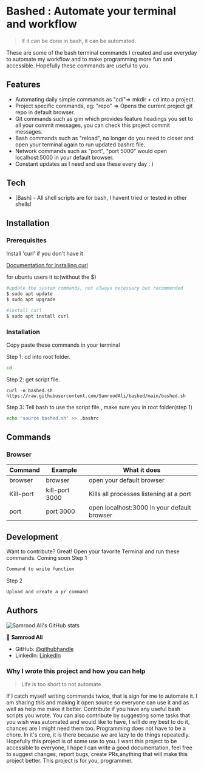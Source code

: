 # Bashed : Automate your terminal and workflow

> If it can be done in bash, it can be automated.

These are some of the bash terminal commands I created and use everyday to automate my workflow and to make programming more fun and accessible. Hopefully these commands are useful to you.
## Features

- Automating daily simple commands as "cdi"=> mkdir + cd into a project.
- Project specific commands, eg: "repo" => Opens the current project git repo in default browser.
- Git commands such as gim which provides feature headings you set to all your commit messages, you can check this project commit messages.
- Bash commands such as "reload", no longer do you need to closer and open your terminal again to run updated bashrc file.
- Network commands such as "port", "port 5000" would open localhost:5000 in your default browser.
- Constant updates as I need and use these every day : )

## Tech
- [Bash] - All shell scripts are for bash, I havent tried or tested in other shells!

## Installation

### Prerequisites

Install 'curl' if you don't have it

[Documentation for installing curl](https://help.ubidots.com/en/articles/2165289-learn-how-to-install-run-curl-on-windows-macosx-linux)

for ubuntu users it is:(without the $)
```sh
#update the system commands, not always necessary but recommended
$ sudo apt update
$ sudo apt upgrade

#install curl
$ sudo apt install curl
```
### Installation
Copy paste these commands in your terminal

Step 1: cd into root folder.

```sh
cd
```
Step 2: get script file.

```
curl -o bashed.sh https://raw.githubusercontent.com/SamroodAli/bashed/main/bashed.sh
```
Step 3: Tell bash to use the script file., make sure you in root folder(step 1)

```sh
echo 'source bashed.sh' >> .bashrc
```
## Commands

### Browser
| Command |Example | What it does |
| ------ | ------ | ------ |
|browser | browser | open your default browser|
|Kill-port|kill-port 3000| Kills all processes listening at a port|
|port|port 3000| open localhost:3000 in your default browser|
## Development
Want to contribute? Great!
Open your favorite Terminal and run these commands.
Coming soon
Step 1
```sh
Command to write function
```
Step 2
```sh
Upload and create a pr command
```

## Authors

![Samrood Ali's GitHub stats](https://github-readme-stats.vercel.app/api?username=SamroodAli&count_private=true&theme=dark&show_icons=true)

👤 **Samrood Ali**
- GitHub: [@githubhandle](https://github.com/SamroodAli)
- LinkedIn: [LinkedIn](https://www.linkedin.com/in/samrood-ali/)

### Why I wrote this project and how you can help
> Life is too short to not automate.

If I catch myself writing commands twice, that is sign for me to automate it.
I am sharing this and making it open source so everyone can use it and as well as help me make it better.
Contribute if you have any useful bash scripts you wrote. 
You can also contribute by suggesting some tasks that you wish was automated and would like to have, I will do my best to do it, chances are I might need them too.
Programming does not have to be a chore. In it's core, it is there because we are lazy to do things repeatedly. Hopefully this project is of some use to you.
I want this project to be accessible to everyone, I hope I can write a good documentation, feel free to suggest changes, report bugs, create PRs,anything that will make this project better. 
This project is for you, programmer.
